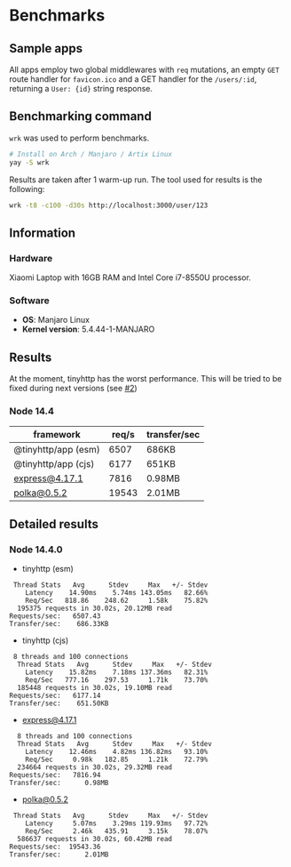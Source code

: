 # Benchmarks

## Sample apps

All apps employ two global middlewares with `req` mutations, an empty `GET` route handler for `favicon.ico` and a GET handler for the `/users/:id`, returning a `User: {id}` string response.

## Benchmarking command

`wrk` was used to perform benchmarks.

```sh
# Install on Arch / Manjaro / Artix Linux
yay -S wrk
```

Results are taken after 1 warm-up run. The tool used for results is the following:

```sh
wrk -t8 -c100 -d30s http://localhost:3000/user/123
```

## Information

### Hardware

Xiaomi Laptop with 16GB RAM and Intel Core i7-8550U processor.

### Software

- **OS**: Manjaro Linux
- **Kernel version**: 5.4.44-1-MANJARO

## Results

At the moment, tinyhttp has the worst performance. This will be tried to be fixed during next versions (see [#2](https://github.com/talentlessguy/tinyhttp/issues/2))

### Node 14.4

| framework           | req/s | transfer/sec |
| ------------------- | ----- | ------------ |
| @tinyhttp/app (esm) | 6507  | 686KB        |
| @tinyhttp/app (cjs) | 6177  | 651KB        |
| express@4.17.1      | 7816  | 0.98MB       |
| polka@0.5.2         | 19543 | 2.01MB       |

## Detailed results

### Node 14.4.0

- tinyhttp (esm)

```
 Thread Stats   Avg      Stdev     Max   +/- Stdev
    Latency    14.90ms    5.74ms 143.05ms   82.66%
    Req/Sec   818.86    248.62     1.58k    75.82%
  195375 requests in 30.02s, 20.12MB read
Requests/sec:   6507.43
Transfer/sec:    686.33KB
```

- tinyhttp (cjs)

```
 8 threads and 100 connections
  Thread Stats   Avg      Stdev     Max   +/- Stdev
    Latency    15.82ms    7.18ms 137.36ms   82.31%
    Req/Sec   777.16    297.53     1.71k    73.70%
  185448 requests in 30.02s, 19.10MB read
Requests/sec:   6177.14
Transfer/sec:    651.50KB
```

- express@4.17.1

```
  8 threads and 100 connections
  Thread Stats   Avg      Stdev     Max   +/- Stdev
    Latency    12.46ms    4.82ms 136.82ms   93.10%
    Req/Sec     0.98k   182.85     1.21k    72.79%
  234664 requests in 30.02s, 29.32MB read
Requests/sec:   7816.94
Transfer/sec:      0.98MB
```

- polka@0.5.2

```
 Thread Stats   Avg      Stdev     Max   +/- Stdev
    Latency     5.07ms    3.29ms 119.93ms   97.72%
    Req/Sec     2.46k   435.91     3.15k    78.07%
  586637 requests in 30.02s, 60.42MB read
Requests/sec:  19543.36
Transfer/sec:      2.01MB
```
